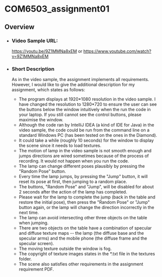 # COM6503_assignment01

## Overview
- ### Video Sample URL:
    https://youtu.be/9Z1MMNa8xEM
    or
    https://www.youtube.com/watch?v=9Z1MMNa8xEM

- ### Short Description
    As in the video sample, the assignment implements all requirements.
    However, I would like to give the additional description for my assignment, which states as follows:
    - The program displays at 1920\*1080 resolution in the video sample. I have changed the resolution to 1280\*720 to ensure the user can see the buttons below the window intuitively when the run the code in your laptop. If you still cannot see the control buttons, please maximise the window.
    - Although the code ran by IntelliJ IDEA (a kind of IDE for Java) in the video sample, the code could be run from the command line on a standard Windows PC (has been tested on the ones in the Diamond).
    - It could take a while (roughly 10 seconds) for the window to display the scene since it needs to load textures.
    - The motion of lamp in the video sample is not smooth enough and jumps directions are wired sometimes because of the process of recording. It would not happen when you run the code.
    - The lamp can change different poses plausibly by pressing the "Random Pose" button.
    - Every time the lamp jumps, by pressing the "Jump" button, it will reset its pose at first, then jumping to a random place.
    - The buttons, "Random Pose" and "Jump", will be disabled for about 2 seconds after the action of the lamp has completed.
    - Please wait for the lamp to complete the jump (back in the table and restore the initial pose), then press the "Random Pose" or "Jump" button again, or the lamp will change the direction incorrectly in the next time.
    - The lamp can avoid intersecting other three objects on the table when jumping.
    - There are two objects on the table have a combination of specular and diffuse texture maps -- the lamp (the diffuse base and the specular arms) and the mobile phone (the diffuse frame and the specular screen).
    - The moving texture outside the window is fog.
    - The copyright of texture images states in the *.txt file in the textures folder.
    - The scene also satisfies other requirements in the assignment requirement PDF.
    